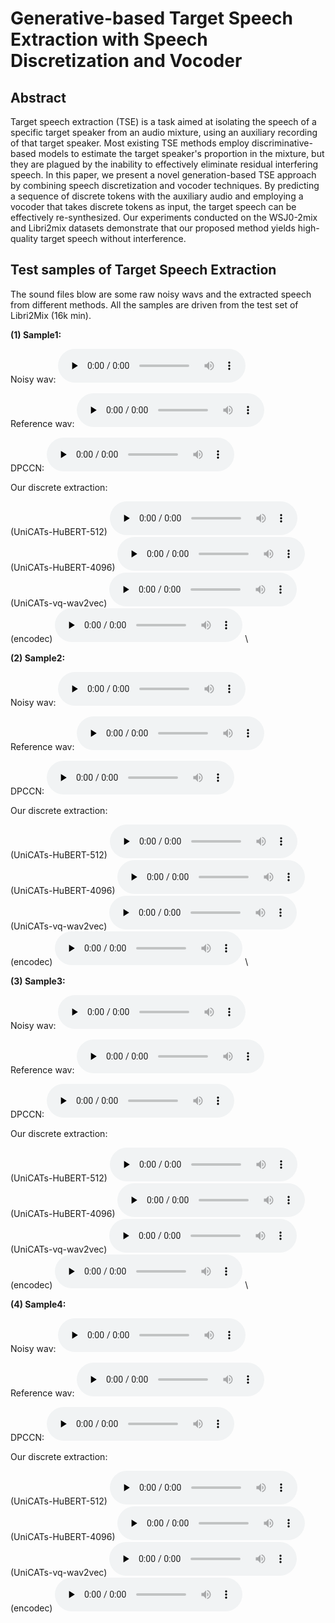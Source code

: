 # Generative-based Target Speech Extraction with Speech Discretization and Vocoder
## Abstract
Target speech extraction (TSE) is a task aimed at isolating the speech of a specific target speaker from an audio mixture, using an auxiliary recording of that target speaker. 
Most existing TSE methods employ discriminative-based models to estimate the target speaker's proportion in the mixture, but they are plagued by the inability to effectively eliminate residual interfering speech. 
In this paper, we present a novel generation-based TSE approach by combining speech discretization and vocoder techniques. 
By predicting a sequence of discrete tokens with the auxiliary audio and employing a vocoder that takes discrete tokens as input, the target speech can be effectively re-synthesized.
Our experiments conducted on the WSJ0-2mix and Libri2mix datasets demonstrate that our proposed method yields high-quality target speech without interference.


## Test samples of Target Speech Extraction 
The sound files blow are some raw noisy wavs and the extracted speech from different methods.
All the samples are driven from the test set of Libri2Mix (16k min).

**(1) Sample1:**

Noisy wav:
<audio id="audio" controls="" preload="none">
<source id="wav" src="https://github.com/earthmanylf/earthmanylf.github.io/blob/main/discretetse/wavs/sample1-noisy.wav?raw=true"></audio>

Reference wav:
<audio id="audio" controls="" preload="none">
<source id="wav" src="https://github.com/earthmanylf/earthmanylf.github.io/blob/main/discretetse/wavs/sample1-ref.wav?raw=true"></audio>

DPCCN:
<audio id="audio" controls="" preload="none">
<source id="wav" src="https://github.com/earthmanylf/earthmanylf.github.io/blob/main/discretetse/wavs/sample1-dpccn.wav?raw=true"></audio>

Our discrete extraction:

(UniCATs-HuBERT-512)
<audio id="audio" controls="" preload="none">
<source id="wav" src="https://github.com/earthmanylf/earthmanylf.github.io/blob/main/discretetse/wavs/sample1-hubert512.wav?raw=true"></audio>
(UniCATs-HuBERT-4096)
<audio id="audio" controls="" preload="none">
<source id="wav" src="https://github.com/earthmanylf/earthmanylf.github.io/blob/main/discretetse/wavs/sample1-hubert4096.wav?raw=true"></audio>
(UniCATs-vq-wav2vec)
<audio id="audio" controls="" preload="none">
<source id="wav" src="https://github.com/earthmanylf/earthmanylf.github.io/blob/main/discretetse/wavs/sample1-vq.wav?raw=true"></audio>
(encodec)
<audio id="audio" controls="" preload="none">
<source id="wav" src="https://github.com/earthmanylf/earthmanylf.github.io/blob/main/discretetse/wavs/sample1-enc.wav?raw=true"></audio>
\\

**(2) Sample2:**

Noisy wav:
<audio id="audio" controls="" preload="none">
<source id="wav" src="https://github.com/earthmanylf/earthmanylf.github.io/blob/main/discretetse/wavs/sample3-noisy.wav?raw=true"></audio>

Reference wav:
<audio id="audio" controls="" preload="none">
<source id="wav" src="https://github.com/earthmanylf/earthmanylf.github.io/blob/main/discretetse/wavs/sample3-ref.wav?raw=true"></audio>

DPCCN:
<audio id="audio" controls="" preload="none">
<source id="wav" src="https://github.com/earthmanylf/earthmanylf.github.io/blob/main/discretetse/wavs/sample3-dpccn.wav?raw=true"></audio>

Our discrete extraction:

(UniCATs-HuBERT-512)
<audio id="audio" controls="" preload="none">
<source id="wav" src="https://github.com/earthmanylf/earthmanylf.github.io/blob/main/discretetse/wavs/sample3-hubert512.wav?raw=true"></audio>
(UniCATs-HuBERT-4096)
<audio id="audio" controls="" preload="none">
<source id="wav" src="https://github.com/earthmanylf/earthmanylf.github.io/blob/main/discretetse/wavs/sample3-hubert4096.wav?raw=true"></audio>
(UniCATs-vq-wav2vec)
<audio id="audio" controls="" preload="none">
<source id="wav" src="https://github.com/earthmanylf/earthmanylf.github.io/blob/main/discretetse/wavs/sample3-vq.wav?raw=true"></audio>
(encodec)
<audio id="audio" controls="" preload="none">
<source id="wav" src="https://github.com/earthmanylf/earthmanylf.github.io/blob/main/discretetse/wavs/sample3-enc.wav?raw=true"></audio>
\\

**(3) Sample3:**

Noisy wav:
<audio id="audio" controls="" preload="none">
<source id="wav" src="https://github.com/earthmanylf/earthmanylf.github.io/blob/main/discretetse/wavs/sample4-noisy.wav?raw=true"></audio>

Reference wav:
<audio id="audio" controls="" preload="none">
<source id="wav" src="https://github.com/earthmanylf/earthmanylf.github.io/blob/main/discretetse/wavs/sample4-ref.wav?raw=true"></audio>

DPCCN:
<audio id="audio" controls="" preload="none">
<source id="wav" src="https://github.com/earthmanylf/earthmanylf.github.io/blob/main/discretetse/wavs/sample4-dpccn.wav?raw=true"></audio>

Our discrete extraction:

(UniCATs-HuBERT-512)
<audio id="audio" controls="" preload="none">
<source id="wav" src="https://github.com/earthmanylf/earthmanylf.github.io/blob/main/discretetse/wavs/sample4-hubert512.wav?raw=true"></audio>
(UniCATs-HuBERT-4096)
<audio id="audio" controls="" preload="none">
<source id="wav" src="https://github.com/earthmanylf/earthmanylf.github.io/blob/main/discretetse/wavs/sample4-hubert4096.wav?raw=true"></audio>
(UniCATs-vq-wav2vec)
<audio id="audio" controls="" preload="none">
<source id="wav" src="https://github.com/earthmanylf/earthmanylf.github.io/blob/main/discretetse/wavs/sample4-vq.wav?raw=true"></audio>
(encodec)
<audio id="audio" controls="" preload="none">
<source id="wav" src="https://github.com/earthmanylf/earthmanylf.github.io/blob/main/discretetse/wavs/sample4-enc.wav?raw=true"></audio>
\\

**(4) Sample4:**

Noisy wav:
<audio id="audio" controls="" preload="none">
<source id="wav" src="https://github.com/earthmanylf/earthmanylf.github.io/blob/main/discretetse/wavs/sample5-noisy.wav?raw=true"></audio>

Reference wav:
<audio id="audio" controls="" preload="none">
<source id="wav" src="https://github.com/earthmanylf/earthmanylf.github.io/blob/main/discretetse/wavs/sample5-ref.wav?raw=true"></audio>

DPCCN:
<audio id="audio" controls="" preload="none">
<source id="wav" src="https://github.com/earthmanylf/earthmanylf.github.io/blob/main/discretetse/wavs/sample5-dpccn.wav?raw=true"></audio>

Our discrete extraction:

(UniCATs-HuBERT-512)
<audio id="audio" controls="" preload="none">
<source id="wav" src="https://github.com/earthmanylf/earthmanylf.github.io/blob/main/discretetse/wavs/sample5-hubert512.wav?raw=true"></audio>
(UniCATs-HuBERT-4096)
<audio id="audio" controls="" preload="none">
<source id="wav" src="https://github.com/earthmanylf/earthmanylf.github.io/blob/main/discretetse/wavs/sample5-hubert4096.wav?raw=true"></audio>
(UniCATs-vq-wav2vec)
<audio id="audio" controls="" preload="none">
<source id="wav" src="https://github.com/earthmanylf/earthmanylf.github.io/blob/main/discretetse/wavs/sample5-vq.wav?raw=true"></audio>
(encodec)
<audio id="audio" controls="" preload="none">
<source id="wav" src="https://github.com/earthmanylf/earthmanylf.github.io/blob/main/discretetse/wavs/sample5-enc.wav?raw=true"></audio>